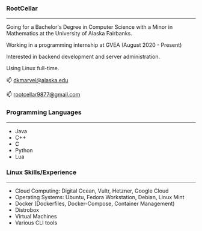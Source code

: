 ### RootCellar
---

Going for a Bachelor's Degree in Computer Science with a Minor in Mathematics at the University of Alaska Fairbanks.

Working in a programming internship at GVEA (August 2020 - Present)

Interested in backend development and server administration.

Using Linux full-time.

📫 dkmarvel@alaska.edu

📫 rootcellar9877@gmail.com

### Programming Languages
---

- Java
- C++
- C
- Python
- Lua

### Linux Skills/Experience
---

- Cloud Computing: Digital Ocean, Vultr, Hetzner, Google Cloud
- Operating Systems: Ubuntu, Fedora Workstation, Debian, Linux Mint
- Docker (Dockerfiles, Docker-Compose, Container Management)
- Distrobox
- Virtual Machines
- Various CLI tools


<!--
**RootCellar/RootCellar** is a ✨ _special_ ✨ repository because its `README.md` (this file) appears on your GitHub profile.

Here are some ideas to get you started:

- 🔭 I’m currently working on ...
- 🌱 I’m currently learning ...
- 👯 I’m looking to collaborate on ...
- 🤔 I’m looking for help with ...
- 💬 Ask me about ...
- 📫 How to reach me: ...
- 😄 Pronouns: ...
- ⚡ Fun fact: ...
-->
